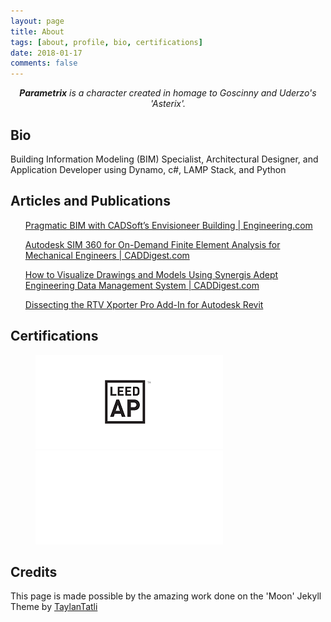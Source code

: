 ```yaml
---
layout: page
title: About
tags: [about, profile, bio, certifications]
date: 2018-01-17
comments: false
---
```


<center>
<p><i><b>Parametrix</b> is a character created in homage to Goscinny and Uderzo's 'Asterix'.</i></p>
</center>

## Bio
Building Information Modeling (BIM) Specialist, Architectural Designer, and Application Developer using Dynamo, c#, LAMP Stack, and Python

## Articles and Publications
<ol>
<a href="https://www.engineering.com/BIM/ArticleID/10338/Pragmatic-BIM-with-Cadsofts-Envisioneer-Building-Essentials.aspx" target="_blank">Pragmatic BIM with CADSoft’s Envisioneer Building​ | Engineering.com</a>
</ol>
<ol>
<a href="https://www.caddigest.com/autodesk-sim-360-for-on-demand-fea/" target="_blank">Autodesk SIM 360 for On-Demand Finite Element Analysis for Mechanical Engineers​ | CADDigest.com</a>
</ol>
<ol>
<a href="https://www.caddigest.com/how-to-visualize-drawings-and-models-using-synergis-adept-edms/" target="_blank">How to Visualize Drawings and Models Using Synergis Adept Engineering Data Management System​ | CADDigest.com</a>
</ol>
<ol>
<a href="https://www.caddigest.com/dissecting-the-rtv-xporter-pro-add-in-for-autodesk-revit/" target="_blank">Dissecting the RTV Xporter Pro Add-In for Autodesk Revit</a>
</ol>


## Certifications
<div data-iframe-width="350" data-iframe-height="270" data-share-badge-id="01700fdb-3569-4e31-af21-e1dea078c902"></div>
  <script type="text/javascript">
    (function() {
      var s = document.createElement('script');
      s.type = 'text/javascript';
      s.async = true;
      s.src = '//cdn.youracclaim.com/assets/utilities/embed.js';
      var o = document.getElementsByTagName('script')[0];
      o.parentNode.insertBefore(s, o);
      })();
  </script>
<div data-iframe-width="350" data-iframe-height="270" data-share-badge-id="78ee7db8-1887-47a4-a875-aef54a97b945"></div>
  <script type="text/javascript">
    (function() {
      var s = document.createElement('script');
      s.type = 'text/javascript';
      s.async = true;
      s.src = '//cdn.youracclaim.com/assets/utilities/embed.js';
      var o = document.getElementsByTagName('script')[0];
      o.parentNode.insertBefore(s, o);
      })();
  </script>

<figure class="half">
 <a href="https://www.usgbc.org/people/francis-sebastian/0010035466"><img src="/assets/img/LEED_AP_300x150.png"></a>
 <a href=""><img src="/assets/img/blank_300x150.png"></a>
</figure>

## Credits
This page is made possible by the amazing work done on the 'Moon' Jekyll Theme by <a href="https://github.com/TaylanTatli/Moon" target="_blank">TaylanTatli</a>
